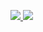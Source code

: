 <!-- <h2 align="center">Hi there, 👋 I'm FatDong1! 😎</h2> -->

<p>
  <a href="/" align="left">
    <img src="https://github-readme-stats.vercel.app/api/top-langs/?username=FatDong1&text_color=586069&layout=compact&hide_border=true&bg_color=fff&title_color=0366d6&count_private=true&include_all_commits=true" />
  </a>

  <a href="/" align="right">
    <img src="https://github-readme-stats.vercel.app/api?username=FatDong1&show_icons=true&hide_border=true&theme=tokyonight&include_all_commits=true&cache_seconds=1800&include_all_commits=true&count_private=true&bg_color=FFFFFF&icon_color=87b2fd&text_color=000000" />
  </a>
</p>


